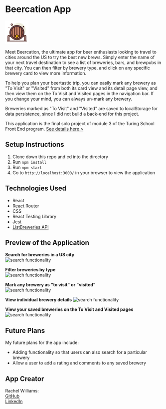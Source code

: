 # Beercation App 

![logo](readme-assets/barrel.png)

Meet Beercation, the ultimate app for beer enthusiasts looking to travel to cities around the US to try the best new brews. Simply enter the name of your next travel destination to see a list of breweries, bars, and brewpubs in that city. You can then filter by brewery type, and click on any specific brewery card to view more information. 

To help you plan your beertastic trip, you can easily mark any brewery as "To Visit" or "Visited" from both its card view and its detail page view, and then view them on the To Visit and Visited pages in the navigation bar. If you change your mind, you can always un-mark any brewery. 

Breweries marked as "To Visit" and "Visited" are saved to localStorage for data persistence, since I did not build a back-end for this project. 

This application is the final solo project of module 3 of the Turing School Front End program. <a href="https://frontend.turing.io/projects/module-3/binary-challenge.html" target="_blank">See details here ></a>

## Setup Instructions 

1. Clone down this repo and cd into the directory
2. Run `npm install`
3. Run `npm start`
4. Go to `http://localhost:3000/` in your browser to view the application

## Technologies Used

- React
- React Router
- CSS
- React Testing Library
- Jest 
- <a href="https://www.openbrewerydb.org/documentation/01-listbreweries" target="_blank">ListBreweries API</a>

## Preview of the Application

**Search for breweries in a US city**  
![search functionality](readme-assets/search.gif)
  
**Filter breweries by type**  
![search functionality](readme-assets/filter.gif)

**Mark any brewery as "to visit" or "visited"**  
![search functionality](readme-assets/mark-cards.gif)

**View individual brewery details** 
![search functionality](readme-assets/brewery-details.gif)

**View your saved breweries on the To Visit and Visited pages**  
![search functionality](readme-assets/user-saved.gif)

## Future Plans

My future plans for the app include:
- Adding functionality so that users can also search for a particular brewery
- Allow a user to add a rating and comments to any saved brewery

## App Creator

Rachel Williams:   
[GitHub](https://github.com/rwilliams659)   
[LinkedIn](https://www.linkedin.com/in/rachelsarahwilliams/)
